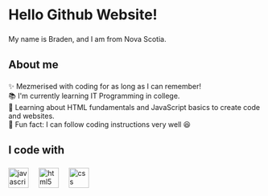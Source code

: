 <h1 align="left">Hello Github Website!</h1>

###

<p align="left">My name is Braden, and I am from Nova Scotia.</p>

###

<h2 align="left">About me</h2>

###

<p align="left">✨ Mezmerised with coding for as long as I can remember!<br>📚 I'm currently learning IT Programming in college.<br>🎯 Learning about HTML fundamentals and JavaScript basics to create code and websites.<br>🎲 Fun fact: I can follow coding instructions very well 😆</p>

###

<h2 align="left">I code with</h2>

###

<div align="left">
  <img src="https://cdn.jsdelivr.net/gh/devicons/devicon/icons/javascript/javascript-original.svg" height="40" alt="javascript logo"  />
  <img width="12" />
  <img src="https://cdn.jsdelivr.net/gh/devicons/devicon/icons/html5/html5-original.svg" height="40" alt="html5 logo"  />
  <img width="12" />
  <img src="https://cdn.jsdelivr.net/gh/devicons/devicon/icons/css3/css3-original.svg" height="40" alt="css logo"  />
</div>

###
